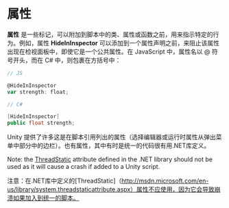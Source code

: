 <!-- > 原文：[Attributes](http://docs.unity3d.com/Manual/Attributes.html) -->

<!-- Unity Manual > Scripting > Scripting Overview > Attributes -->
<!-- Unity 手册 <i class="fa fa-angle-right"/> 脚本 <i class="fa fa-angle-right"/> 脚本概述 <i class="fa fa-angle-right"/> 属性 -->

<!-- # Attributes -->
# 属性

<!-- **Attributes** are markers that can be placed above a class, property or function in a script to indicate special behaviour. For example, the **HideInInspector** attribute can be added above a property declaration to prevent the property being shown in the inspector, even if it is public. In JavaScript, an attribute name begins with an “@” sign, whilst in C#, it is contained within square brackets:- -->
**属性** 是一些标记，可以附加到脚本中的类、属性或函数之前，用来指示特定的行为。例如，属性 **HideInInspector** 可以添加到一个属性声明之前，来阻止该属性出现在检视面板中，即使它是一个公共属性。在 JavaScript 中，属性名以 @ 符号开头，而在 C# 中，则包裹在方括号中：

```js
// JS

@HideInInspector
var strength: float;
```

```cs
// C#

[HideInInspector]
public float strength;
```

<!-- Unity provides a number of attributes which are listed in the script reference (select the Editor or Runtime Attributes section from popup menu in the sidebar). There are also attributes defined in the .NET libraries which may sometimes be useful in Unity code. -->

Unity 提供了许多这是在脚本引用列出的属性（选择编辑器或运行时属性从弹出菜单中部分中的边栏）。也有属性，其中有时是统一的代码很有用.NET库定义。



Note: the [ThreadStatic](http://msdn.microsoft.com/en-us/library/system.threadstaticattribute.aspx) attribute defined in the .NET library should not be used as it will cause a crash if added to a Unity script.

注意：在.NET库中定义的[ThreadStatic]（http://msdn.microsoft.com/en-us/library/system.threadstaticattribute.aspx）属性不应使用，因为它会导致崩溃如果加入到统一的脚本。
